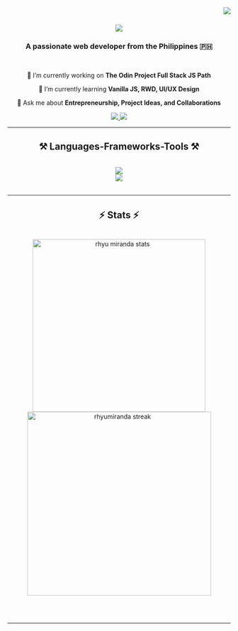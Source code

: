 <img align="right" src="https://visitor-badge.laobi.icu/badge?page_id=rhyumiranda"/>

<h1 align="center">
    <img src="https://readme-typing-svg.herokuapp.com?font=Roboto&size=35&duration=4000&pause=1000&color=61C357FF&center=true&vCenter=true&random=false&width=500&height=70&lines=Hello%2C+I'm+Rhyu+Miranda!;A+Front-End+Developer" />
</h1>

<h3 align="center">A passionate web developer from the Philippines 🇵🇭</h3>

<br/>

<div align="center">
 
 🔭 I’m currently working on **The Odin Project Full Stack JS Path**
 
 🌱 I’m currently learning **Vanilla JS, RWD, UI/UX Design**

💬 Ask me about **Entrepreneurship, Project Ideas, and Collaborations**

<!--⚡ Fun fact **Game of Thrones Night's Watch cloaks are made from Ikea rugs**
-->
 </div>
 
<div align="center"> 
  <a href="mailto:rhyu.agapito.miranda@gmail.com" target="_blank"> 
    <img src="https://img.shields.io/badge/Gmail-333333?style=for-the-badge&logo=gmail&logoColor=red"/>
  </a>
  <a href="https://www.linkedin.com/in/rhyumiranda/" target="_blank">
    <img src="https://img.shields.io/badge/LinkedIn-0077B5?style=for-the-badge&logo=linkedin&logoColor=white" target="_blank" />
  </a>
<!--   <a href="" target="_blank">
     <img src="https://img.shields.io/badge/Portfolio-FF5722?style=for-the-badge&logo=todoist&logoColor=white" target="_blank" /> sqlite, safari, google-chrome are other good icon options
  </a> -->
</div>

 <hr/>
 
<h2 align="center">⚒️ Languages-Frameworks-Tools ⚒️</h2>
<br/>
<div align="center">
    <img src="https://skillicons.dev/icons?i=js,html,css,gulp,sass"><br>
    <img src="https://skillicons.dev/icons?i=git,figma,ps,ai">
</div>

<br/>

<hr/>

<h2 align="center">⚡ Stats ⚡</h2>
<br>
<div align=center>
  <img src="https://github-readme-stats.vercel.app/api?theme=merko&username=rhyumiranda&show_icons=true&locale=en" alt="rhyu miranda stats" width="390" style="max-width: 100%"/>
  <img src="https://github-readme-streak-stats.herokuapp.com?user=rhyumiranda&theme=merko&hide_border=false&exclude_days=Sun" alt="rhyumiranda streak" width="415" style="max-width: 100%" />
</div>
<!-- <div align=center>
  <img width=300 src="https://github-readme-stats.vercel.app/api/top-langs/?username=rhyumiranda&hide=HTML&langs_count=8&layout=compact&theme=graywhite&border_radius=10&size_weight=0.5&count_weight=0.5&exclude_repo=github-readme-stats" alt="top langs " />
</div> -->

<br/><br/>

<hr/>

<br/>

<!-- <div align="center">
<a width=280 href='https://ko-fi.com/V7V4RAK9C' target='_blank'><img height='64' style='border:0px;height:64px;' src='https://storage.ko-fi.com/cdn/kofi1.png?v=3' border='0' alt='Buy Me a Coffee at ko-fi.com' /></a>
</div>

<br/> -->
